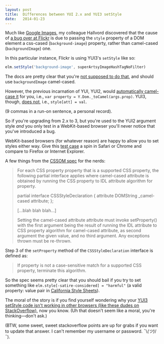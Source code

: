 ```yaml
---
layout: post
title:  Differences between YUI 2.x and YUI3 setStyle
date:   2014-01-23
---
```



Much like [Google Images][gi], my colleague Hallvord discovered that the cause of [a bug over at Flickr][bug] is due to passing the `style` property of a DOM element a css-cased (`background-image`) property, rather than camel-cased (`backgroundImage`) one.

In this particular instance, Flickr is using YUI3's `setStyle` like so: 

``` js
elm.setStyle('background-image', superArtsyImageHashTagNoFilter)
```

The docs are pretty clear that you're [not supposed to do that][docs], and should use `backgroundImage` camel-cased.

However, the previous incarnation of YUI, YUI2, would [automatically camel-case it][yui2] for you, i.e., `var property = Y.Dom._toCamel(args.prop)`. YUI3, though, [does not][yui3], i.e., `style[att] = val`.

(9 commas in a run-on sentence, a personal record).

So if you're upgrading from 2.x to 3, but you're used to the YUI2 argument style *and* you only test in a WebKit-based browser you'll never notice that you've introduced a bug.

WebKit-based browsers (for whatever reason) are happy to allow you to set styles either way. Give this [test case][tc] a spin in Safari or Chrome and compare to Firefox or Internet Explorer.

A few things from the [CSSOM spec][spec] for the nerds:
<blockquote>

For each CSS property property that is a supported CSS property, the following partial interface applies where camel-cased attribute is obtained by running the CSS property to IDL attribute algorithm for property.

partial interface CSSStyleDeclaration {
           attribute DOMString _camel-cased attribute;
};

[...blah blah blah...]

Setting the camel-cased attribute attribute must invoke setProperty() with the first argument being the result of running the IDL attribute to CSS property algorithm for camel-cased attribute, as second argument the given value, and no third argument. Any exceptions thrown must be re-thrown.
</blockquote>

Step 3 of the `setProperty` method of the `CSSStyleDeclaration` interface is defined as:
<blockquote>

If property is not a case-sensitive match for a supported CSS property, terminate this algorithm.
</blockquote>

So the spec seems pretty clear that you should bail if you try to set something like `elm.style[-satire-considered] = "harmful"` (a valid property: value pair in [California Style Sheets][css]).

The moral of the story is if you find yourself wondering why your [YUI3 setStyle code isn't working in other browsers (like these dudes on StackOverflow)][so], now you know. (Uh that doesn't seem like a moral, you're thinking&mdash;don't ask.)

(BTW, some sweet, sweet stackoverflow points are up for grabs if you want to update that answer. I can't remember my username or password. ¯\\_(ツ)_/¯).

[gi]: http://www.whatcouldbewrong.com/articles/7/google-image-search-s-image-pile
[bug]: https://bugzilla.mozilla.org/show_bug.cgi?id=732355#c32
[spec]: http://dev.w3.org/csswg/cssom/#the-cssstyledeclaration-interface
[docs]: http://yuilibrary.com/yui/docs/api/classes/Node.html#method_setStyle
[yui2]: https://github.com/yui/yui2/blob/master/src/dom/js/Dom.js#L207-L251
[yui3]: https://github.com/yui/yui3/blob/master/src/dom/js/dom-style.js#L59-L83
[tc]: https://miketaylr.com/bzla/setstyle.html
[so]: http://stackoverflow.com/questions/5034878/yui3-js-setstyle-using-vendor-prefixes
[css]: https://medium.com/cool-code-pal/1f6430781393